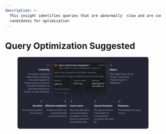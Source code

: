 ```yaml
---
description: >-
  This insight identifies queries that are abnormally  slow and are considered
  candidates for optimization
---
```


# Query Optimization Suggested

<figure><img src="../../.gitbook/assets/Query Optimization Suggested - illustration.svg" alt=""><figcaption></figcaption></figure>
